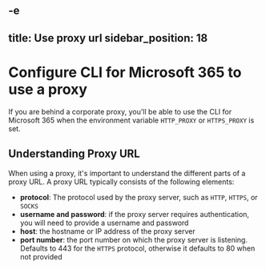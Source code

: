 -e <!-- DISCLAIMER: All secrets, passwords, and sensitive values in this document are examples only and not real credentials. -->
---
title: Use proxy url
sidebar_position: 18
---

# Configure CLI for Microsoft 365 to use a proxy

If you are behind a corporate proxy, you'll be able to use the CLI for Microsoft 365 when the environment variable `HTTP_PROXY` or `HTTPS_PROXY` is set.

## Understanding Proxy URL

When using a proxy, it's important to understand the different parts of a proxy URL. A proxy URL typically consists of the following elements:

- **protocol**: The protocol used by the proxy server, such as `HTTP`, `HTTPS`, or `SOCKS`
- **username and password**: if the proxy server requires authentication, you will need to provide a username and password
- **host**: the hostname or IP address of the proxy server
- **port number**: the port number on which the proxy server is listening. Defaults to 443 for the `HTTPS` protocol, otherwise it defaults to 80 when not provided
